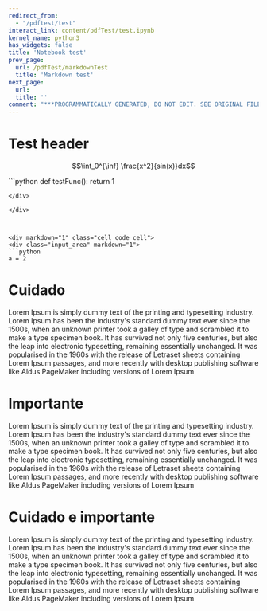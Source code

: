 ```yaml
---
redirect_from:
  - "/pdftest/test"
interact_link: content/pdfTest/test.ipynb
kernel_name: python3
has_widgets: false
title: 'Notebook test'
prev_page:
  url: /pdfTest/markdownTest
  title: 'Markdown test'
next_page:
  url: 
  title: ''
comment: "***PROGRAMMATICALLY GENERATED, DO NOT EDIT. SEE ORIGINAL FILES IN /content***"
---
```



# Test header



$$\int_0^{\inf} \frac{x^2}{sin(x)}dx$$



<div markdown="1" class="cell code_cell">
<div class="input_area" markdown="1">
```python
def testFunc():
    return 1

```
</div>

</div>



<div markdown="1" class="cell code_cell">
<div class="input_area" markdown="1">
```python
a = 2

```
</div>

</div>




# Cuidado

<div class="cuidado">
Lorem Ipsum is simply dummy text of the printing and typesetting industry. Lorem Ipsum has been the industry's standard dummy text ever since the 1500s, when an unknown printer took a galley of type and scrambled it to make a type specimen book. It has survived not only five centuries, but also the leap into electronic typesetting, remaining essentially unchanged. It was popularised in the 1960s with the release of Letraset sheets containing Lorem Ipsum passages, and more recently with desktop publishing software like Aldus PageMaker including versions of Lorem Ipsum
</div>

# Importante

<div class="importante">
Lorem Ipsum is simply dummy text of the printing and typesetting industry. Lorem Ipsum has been the industry's standard dummy text ever since the 1500s, when an unknown printer took a galley of type and scrambled it to make a type specimen book. It has survived not only five centuries, but also the leap into electronic typesetting, remaining essentially unchanged. It was popularised in the 1960s with the release of Letraset sheets containing Lorem Ipsum passages, and more recently with desktop publishing software like Aldus PageMaker including versions of Lorem Ipsum
</div>

# Cuidado e importante

<div class="cuidado importante">
Lorem Ipsum is simply dummy text of the printing and typesetting industry. Lorem Ipsum has been the industry's standard dummy text ever since the 1500s, when an unknown printer took a galley of type and scrambled it to make a type specimen book. It has survived not only five centuries, but also the leap into electronic typesetting, remaining essentially unchanged. It was popularised in the 1960s with the release of Letraset sheets containing Lorem Ipsum passages, and more recently with desktop publishing software like Aldus PageMaker including versions of Lorem Ipsum
</div>

